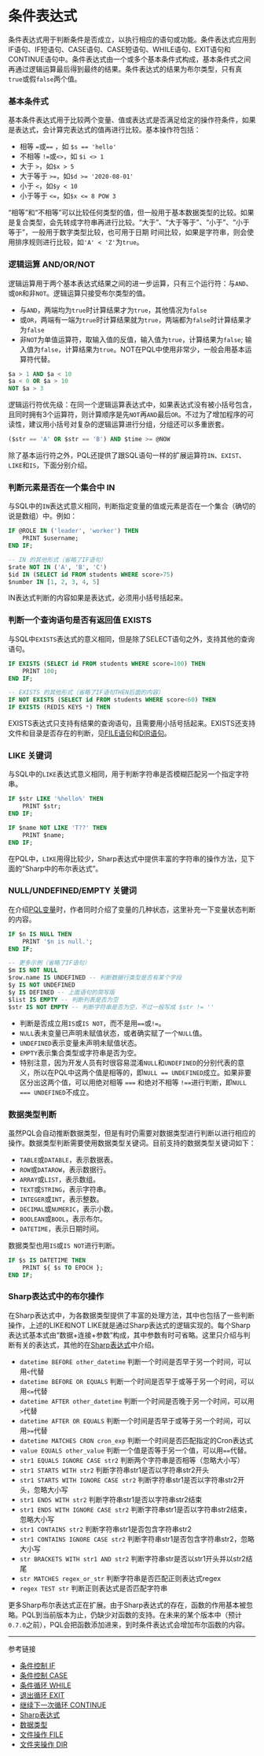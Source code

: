 # 条件表达式
条件表达式用于判断条件是否成立，以执行相应的语句或功能。条件表达式应用到IF语句、IF短语句、CASE语句、CASE短语句、WHILE语句、EXIT语句和CONTINUE语句中。条件表达式由一个或多个基本条件式构成，基本条件式之间再通过逻辑运算最后得到最终的结果。条件表达式的结果为布尔类型，只有真`true`或假`false`两个值。

### 基本条件式
基本条件表达式用于比较两个变量、值或表达式是否满足给定的操作符条件，如果是表达式，会计算完表达式的值再进行比较。基本操作符包括：

* 相等 `=`或`==` ，如 `$s == 'hello'`
* 不相等 `!=`或`<>`，如 `$i <> 1`
* 大于 `>`，如`$x > 5`
* 大于等于 `>=`，如`$d >= '2020-08-01'`
* 小于 `<`，如`$y < 10`
* 小于等于 `<=`，如`$x <= 8 POW 3`

“相等”和“不相等”可以比较任何类型的值，但一般用于基本数据类型的比较。如果是复合类型，会先转成字符串再进行比较。“大于”、“大于等于”、“小于”、“小于等于”，一般用于数字类型比较，也可用于日期 时间比较，如果是字符串，则会使用排序规则进行比较，如`'A' < 'Z'`为`true`。

### 逻辑运算 AND/OR/NOT
逻辑运算用于两个基本表达式结果之间的进一步运算，只有三个运行符：与`AND`、或`OR`和非`NOT`。逻辑运算只接受布尔类型的值。

* 与`AND`，两端均为`true`时计算结果才为`true`，其他情况为`false`
* 或`OR`，两端有一端为`true`时计算结果就为`true`，两端都为`false`时计算结果才为`false`
* 非`NOT`为单值运算符，取输入值的反值，输入值为`true`，计算结果为`false`; 输入值为`false`，计算结果为`true`。NOT在PQL中使用非常少，一般会用基本运算符代替。

```sql
$a > 1 AND $a < 10
$a < 0 OR $a > 10
NOT $a > 3 
```

逻辑运行符优先级：在同一个逻辑运算表达式中，如果表达式没有被小括号包含，且同时拥有3个运算符，则计算顺序是先`NOT`再`AND`最后`OR`。不过为了增加程序的可读性，建议用小括号对复杂的逻辑运算进行分组，分组还可以多重嵌套。
```sql
($str == 'A' OR $str == 'B') AND $time >= @NOW
```


除了基本运行符之外，PQL还提供了跟SQL语句一样的扩展运算符`IN`、`EXIST`、`LIKE`和`IS`，下面分别介绍。
### 判断元素是否在一个集合中 IN
与SQL中的`IN`表达式意义相同，判断指定变量的值或元素是否在一个集合（确切的说是数组）中。例如：
```sql
IF @ROLE IN ('leader', 'worker') THEN
    PRINT $username;
END IF;

-- IN 的其他形式（省略了IF语句）
$rate NOT IN ('A', 'B', 'C')
$id IN (SELECT id FROM students WHERE score>75)
$number IN [1, 2, 3, 4, 5]
```
IN表达式判断的内容如果是表达式，必须用小括号括起来。

### 判断一个查询语句是否有返回值 EXISTS
与SQL中`EXISTS`表达式的意义相同，但是除了SELECT语句之外，支持其他的查询语句。
```sql
IF EXISTS (SELECT id FROM students WHERE score=100) THEN
    PRINT 100;
END IF;

-- EXISTS 的其他形式（省略了IF语句THEN后面的内容）
IF NOT EXISTS (SELECT id FROM students WHERE score<60) THEN
IF EXISTS (REDIS KEYS *) THEN
```
EXISTS表达式只支持有结果的查询语句，且需要用小括号括起来。EXISTS还支持文件和目录是否存在的判断，见[FILE语句](/pql/file.md)和[DIR语句](/pql/dir.md)。

### LIKE 关键词
与SQL中的`LIKE`表达式意义相同，用于判断字符串是否模糊匹配另一个指定字符串。
```sql
IF $str LIKE '%hello%' THEN
    PRINT $str;
END IF;

IF $name NOT LIKE 'T??' THEN
    PRINT $name;
END IF;
```
在PQL中，`LIKE`用得比较少，Sharp表达式中提供丰富的字符串的操作方法，见下面的“Sharp中的布尔表达式”。

### NULL/UNDEFINED/EMPTY 关键词
在介绍[PQL变量](/pql/variable.md)时，作者同时介绍了变量的几种状态，这里补充一下变量状态判断的内容。
```sql
IF $n IS NULL THEN
    PRINT '$n is null.';
END IF;

-- 更多示例（省略了IF语句）
$m IS NOT NULL
$row.name IS UNDEFINED -- 判断数据行类型是否有某个字段
$y IS NOT UNDEFINED
$y IS DEFINED -- 上面语句的简写版
$list IS EMPTY -- 判断列表是否为空
$str IS NOT EMPTY -- 判断字符串是否为空，不过一般写成 $str != ''
```

* 判断是否成立用`IS`或`IS NOT`，而不是用`==`或`!=`。
* `NULL`表未变量已声明未赋值状态，或者确实赋了一个`NULL`值。
* `UNDEFINED`表示变量未声明未赋值状态。
* `EMPTY`表示集合类型或字符串是否为空。
* 特别注意，因为开发人员有时很容易混淆`NULL`和`UNDEFINED`的分别代表的意义，所以在PQL中这两个值是相等的，即`NULL == UNDEFINED`成立。如果非要区分出这两个值，可以用绝对相等 `===` 和绝对不相等 `!==`进行判断，即`NULL === UNDEFINED`不成立。

### 数据类型判断
虽然PQL会自动推断数据类型，但是有时仍需要对数据类型进行判断以进行相应的操作。数据类型判断需要使用数据类型关键词。目前支持的数据类型关键词如下：

* `TABLE`或`DATABLE`，表示数据表。
* `ROW`或`DATAROW`，表示数据行。
* `ARRAY`或`LIST`，表示数组。
* `TEXT`或`STRING`，表示字符串。
* `INTEGER`或`INT`，表示整数。
* `DECIMAL`或`NUMERIC`，表示小数。
* `BOOLEAN`或`BOOL`，表示布尔。
* `DATETIME`，表示日期时间。

数据类型也用`IS`或`IS NOT`进行判断。
```sql
IF $s IS DATETIME THEN
    PRINT ${ $s TO EPOCH };
END IF;
```

### Sharp表达式中的布尔操作
在Sharp表达式中，为各数据类型提供了丰富的处理方法，其中也包括了一些判断操作，上述的LIKE和NOT LIKE就是通过Sharp表达式的逻辑实现的。每个Sharp表达式基本式由“数据+连接+参数”构成，其中参数有时可省略。这里只介绍与判断有关的表达式，其他的在[Sharp表达式](/pql/sharp.md)中介绍。

* `datetime BEFORE other_datetime` 判断一个时间是否早于另一个时间，可以用`<`代替
* `datetime BEFORE OR EQUALS` 判断一个时间是否早于或等于另一个时间，可以用`<=`代替
* `datetime AFTER other_datetime` 判断一个时间是否晚于另一个时间，可以用`>`代替
* `datetime AFTER OR EQUALS` 判断一个时间是否早于或等于另一个时间，可以用`>=`代替
* `datetime MATCHES CRON cron_exp` 判断一个时间是否匹配指定的Cron表达式
* `value EQUALS other_value` 判断一个值是否等于另一个值，可以用`==`代替。
* `str1 EQUALS IGNORE CASE str2` 判断两个字符串是否相等（忽略大小写）
* `str1 STARTS WITH str2` 判断字符串str1是否以字符串str2开头
* `str1 STARTS WITH IGNORE CASE str2` 判断字符串str1是否以字符串str2开头，忽略大小写
* `str1 ENDS WITH str2` 判断字符串str1是否以字符串str2结束 
* `str1 ENDS WITH IGNORE CASE str2` 判断字符串str1是否以字符串str2结束，忽略大小写
* `str1 CONTAINS str2` 判断字符串str1是否包含字符串str2 
* `str1 CONTAINS IGNORE CASE str2` 判断字符串str1是否包含字符串str2，忽略大小写
* `str BRACKETS WITH str1 AND str2` 判断字符串str是否以str1开头并以str2结尾
* `str MATCHES regex_or_str` 判断字符串是否匹配正则表达式regex
* `regex TEST str` 判断正则表达式是否匹配字符串


更多Sharp布尔表达式正在扩展。由于Sharp表达式的存在，函数的作用基本被忽略。PQL到当前版本为止，仍缺少对函数的支持。在未来的某个版本中（预计`0.7.0`之前），PQL会把函数添加进来，到时条件表达式会增加布尔函数的内容。

---
参考链接

* [条件控制 IF](/pql/if.md)
* [条件控制 CASE](/pql/case.md)
* [条件循环 WHILE](/pql/while.md)
* [退出循环 EXIT](/pql/exit.md)
* [继续下一次循环 CONTINUE](/pql/continue.md)
* [Sharp表达式](/pql/sharp.md)
* [数据类型](/pql/datatype.md)
* [文件操作 FILE](/pql/file.md)
* [文件夹操作 DIR](/pql/dir.md)